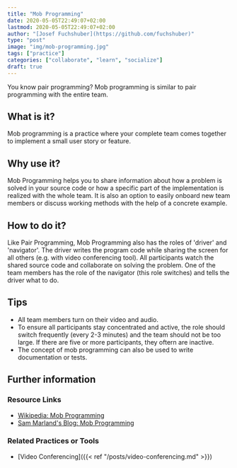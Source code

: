 ```yaml
---
title: "Mob Programming"
date: 2020-05-05T22:49:07+02:00
lastmod: 2020-05-05T22:49:07+02:00
author: "[Josef Fuchshuber](https://github.com/fuchshuber)"
type: "post"
image: "img/mob-programming.jpg"
tags: ["practice"]
categories: ["collaborate", "learn", "socialize"]
draft: true
---
```


You know pair programming? Mob programming is similar to pair programming with the entire team.
<!--more-->

## What is it?

Mob programming is a practice where your complete team comes together to implement a small user story or feature.

## Why use it?

Mob Programming helps you to share information about how a problem is solved in your source code or how a specific part of the implementation is realized with the whole team. It is also an option to easily onboard new team members or discuss working methods with the help of a concrete example.

## How to do it?

Like Pair Programming, Mob Programming also has the roles of 'driver' and 'navigator'. The driver writes the program code while sharing the screen for all others (e.g. with video conferencing tool). All participants watch the shared source code and collaborate on solving the problem. One of the team members has the role of the navigator (this role switches) and tells the driver what to do.

## Tips

* All team members turn on their video and audio.
* To ensure all participants stay concentrated and active, the role should switch frequently (every 2-3 minutes) and the team should not be too large. If there are five or more participants, they oftern are inactive.
* The concept of mob programming can also be used to write documentation or tests.

## Further information

### Resource Links

* [Wikipedia: Mob Programming](https://en.wikipedia.org/wiki/Mob_programming)
* [Sam Marland's Blog: Mob Programming](https://blog.marland.io/mob-programming/)

### Related Practices or Tools

* [Video Conferencing]({{< ref "/posts/video-conferencing.md" >}})

